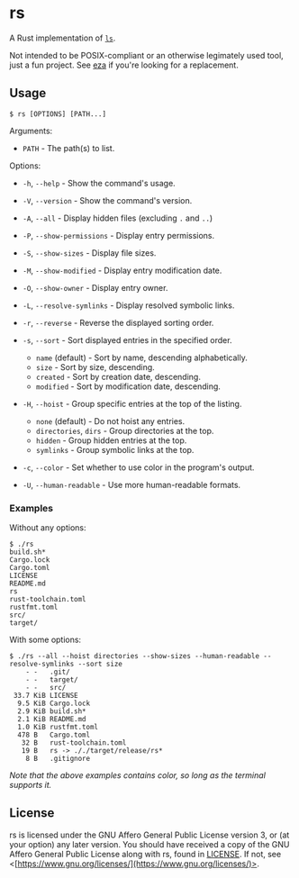 # rs

A Rust implementation of [`ls`](https://pubs.opengroup.org/onlinepubs/9699919799/utilities/ls.html).

Not intended to be POSIX-compliant or an otherwise legimately used tool, just a fun project. See [eza](https://github.com/eza-community/eza) if you're looking for a replacement.

## Usage

```
$ rs [OPTIONS] [PATH...]
```

Arguments:

- `PATH` - The path(s) to list.

Options:

- `-h`, `--help` - Show the command's usage.

- `-V`, `--version` - Show the command's version.

- `-A`, `--all` - Display hidden files (excluding `.` and `..`)

- `-P`, `--show-permissions` - Display entry permissions.

- `-S`, `--show-sizes` - Display file sizes.

- `-M`, `--show-modified` - Display entry modification date.

- `-O`, `--show-owner` - Display entry owner.

- `-L`, `--resolve-symlinks` - Display resolved symbolic links.

- `-r`, `--reverse` - Reverse the displayed sorting order.

- `-s`, `--sort` - Sort displayed entries in the specified order.

  - `name` (default) - Sort by name, descending alphabetically.
  - `size` - Sort by size, descending.
  - `created` - Sort by creation date, descending.
  - `modified` - Sort by modification date, descending.

- `-H`, `--hoist` - Group specific entries at the top of the listing.

  - `none` (default) - Do not hoist any entries.
  - `directories`, `dirs` - Group directories at the top.
  - `hidden` - Group hidden entries at the top.
  - `symlinks` - Group symbolic links at the top.

- `-c`, `--color` - Set whether to use color in the program's output.

- `-U`, `--human-readable` - Use more human-readable formats.

### Examples

Without any options:

```
$ ./rs
build.sh*
Cargo.lock
Cargo.toml
LICENSE
README.md
rs
rust-toolchain.toml
rustfmt.toml
src/
target/
```

With some options:

```
$ ./rs --all --hoist directories --show-sizes --human-readable --resolve-symlinks --sort size
    - -   .git/
    - -   target/
    - -   src/
 33.7 KiB LICENSE
  9.5 KiB Cargo.lock
  2.9 KiB build.sh*
  2.1 KiB README.md
  1.0 KiB rustfmt.toml
  478 B   Cargo.toml
   32 B   rust-toolchain.toml
   19 B   rs -> ././target/release/rs*
    8 B   .gitignore
```

*Note that the above examples contains color, so long as the terminal supports it.*

## License

rs is licensed under the GNU Affero General Public License version 3, or (at your option) any later version. You should have received a copy of the GNU Affero General Public License along with rs, found in [LICENSE](./LICENSE). If not, see \<[https://www.gnu.org/licenses/](https://www.gnu.org/licenses/)>.
